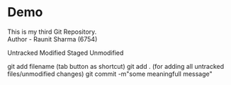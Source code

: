 # Demo
This is my third Git Repository.
</br>
Author - Raunit Sharma (6754)


Untracked
Modified
Staged
Unmodified

git add filename (tab button as shortcut)
git add . (for adding all untracked files/unmodified changes)
git commit -m"some meaningfull message"